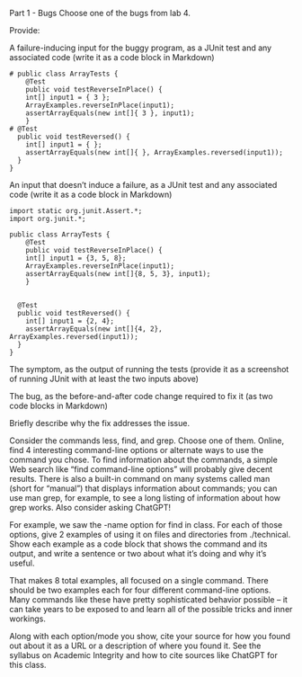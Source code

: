 Part 1 - Bugs
Choose one of the bugs from lab 4.

Provide:

A failure-inducing input for the buggy program, as a JUnit test and any associated code (write it as a code block in Markdown)

```
# public class ArrayTests {
	@Test 
	public void testReverseInPlace() {
    int[] input1 = { 3 };
    ArrayExamples.reverseInPlace(input1);
    assertArrayEquals(new int[]{ 3 }, input1);
	}
# @Test
  public void testReversed() {
    int[] input1 = { };
    assertArrayEquals(new int[]{ }, ArrayExamples.reversed(input1));
  }
}
```

An input that doesn’t induce a failure, as a JUnit test and any associated code (write it as a code block in Markdown)
```
import static org.junit.Assert.*;
import org.junit.*;

public class ArrayTests {
	@Test 
	public void testReverseInPlace() {
    int[] input1 = {3, 5, 8};
    ArrayExamples.reverseInPlace(input1);
    assertArrayEquals(new int[]{8, 5, 3}, input1);
	}


  @Test
  public void testReversed() {
    int[] input1 = {2, 4};
    assertArrayEquals(new int[]{4, 2}, ArrayExamples.reversed(input1));
  }
}
```

The symptom, as the output of running the tests (provide it as a screenshot of running JUnit with at least the two inputs above)


The bug, as the before-and-after code change required to fix it (as two code blocks in Markdown)


Briefly describe why the fix addresses the issue.


Consider the commands less, find, and grep. Choose one of them. Online, find 4 interesting command-line options or alternate ways to use the command you chose. To find information about the commands, a simple Web search like “find command-line options” will probably give decent results. There is also a built-in command on many systems called man (short for “manual”) that displays information about commands; you can use man grep, for example, to see a long listing of information about how grep works. Also consider asking ChatGPT!

For example, we saw the -name option for find in class. For each of those options, give 2 examples of using it on files and directories from ./technical. Show each example as a code block that shows the command and its output, and write a sentence or two about what it’s doing and why it’s useful.

That makes 8 total examples, all focused on a single command. There should be two examples each for four different command-line options. Many commands like these have pretty sophisticated behavior possible – it can take years to be exposed to and learn all of the possible tricks and inner workings.

Along with each option/mode you show, cite your source for how you found out about it as a URL or a description of where you found it. See the syllabus on Academic Integrity and how to cite sources like ChatGPT for this class.
